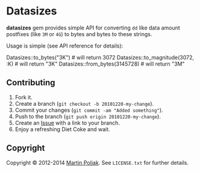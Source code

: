Datasizes
=========

**datasizes** gem provides simple API for converting `dd` like 
data amount postfixes (like `3M` or `4G`) to bytes and bytes to these 
strings.

Usage is simple (see API reference for details):
  
  Datasizes::to_bytes("3K")           # will return 3072
  Datasizes::to_magnitude(3072, :K)   # will return "3K"
  Datasizes::from_bytes(3145728)      # will return "3M"
  
    
Contributing
------------

1. Fork it.
2. Create a branch (`git checkout -b 20101220-my-change`).
3. Commit your changes (`git commit -am "Added something"`).
4. Push to the branch (`git push origin 20101220-my-change`).
5. Create an [Issue][9] with a link to your branch.
6. Enjoy a refreshing Diet Coke and wait.


Copyright
---------

Copyright &copy; 2012-2014 [Martin Poljak][10]. See `LICENSE.txt` 
for further details.

[9]: http://github.com/martinkozak/datasizes/issues
[10]: http://www.martinpoljak.net/
